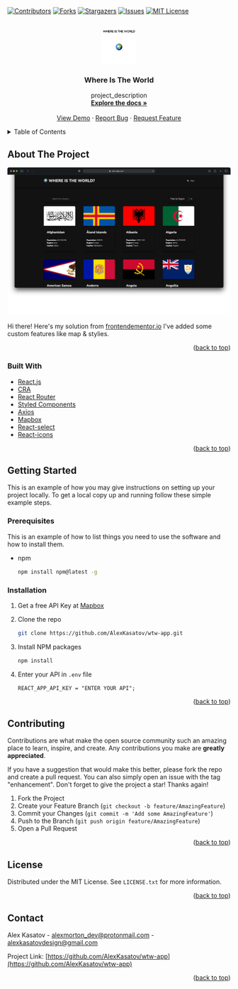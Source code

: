 <div id="top"></div>

[![Contributors][contributors-shield]][contributors-url]
[![Forks][forks-shield]][forks-url]
[![Stargazers][stars-shield]][stars-url]
[![Issues][issues-shield]][issues-url]
[![MIT License][license-shield]][license-url]

<!-- PROJECT LOGO -->
<br />
<div align="center">
  <a href="https://alexkasatov.github.io/wtw-app/#/">
    <img src="public/img/readme-logo.png" alt="Logo" width="80" height="80">
  </a>

<h3 align="center">Where Is The World</h3>

  <p align="center">
    project_description
    <br />
    <a href="https://github.com/AlexKasatov/wtw-app" target="_blank" ><strong>Explore the docs »</strong></a>
    <br />
    <br />
    <a href="https://alexkasatov.github.io/wtw-app/#/" target="_blank"  >View Demo</a>
    ·
    <a href="https://github.com/AlexKasatov/wtw-app/issues" target="_blank" >Report Bug</a>
    ·
    <a href="https://github.com/AlexKasatov/wtw-app/issues" target="_blank" >Request Feature</a>
  </p>
</div>

<!-- TABLE OF CONTENTS -->
<details>
  <summary>Table of Contents</summary>
  <ol>
    <li>
      <a href="#about-the-project">About The Project</a>
      <ul>
        <li><a href="#built-with">Built With</a></li>
      </ul>
    </li>
    <li>
      <a href="#getting-started">Getting Started</a>
      <ul>
        <li><a href="#prerequisites">Prerequisites</a></li>
        <li><a href="#installation">Installation</a></li>
      </ul>
    </li>
    <li><a href="#contributing">Contributing</a></li>
    <li><a href="#license">License</a></li>
    <li><a href="#contact">Contact</a></li>

  </ol>
</details>

<!-- ABOUT THE PROJECT -->

## About The Project

<!-- ! past project url here -->

[![Product Name Screen Shot][product-screenshot]](https://alexkasatov.github.io/wtw-app/#/)

Hi there! Here's my solution from [frontendementor.io](https://www.frontendmentor.io/challenges/rest-countries-api-with-color-theme-switcher-5cacc469fec04111f7b848ca)
I've added some custom features like map & stylies.

<p align="right">(<a href="#top">back to top</a>)</p>

### Built With

- [React.js](https://reactjs.org/)
- [CRA](https://create-react-app.dev/)
- [React Router](https://reactrouter.com/docs/en/v6/getting-started/overview)
- [Styled Components](https://styled-components.com/)
- [Axios](https://axios-http.com/docs/intro)
- [Mapbox](https://docs.mapbox.com/help/tutorials/use-mapbox-gl-js-with-react/)
- [React-select](https://react-select.com/home)
- [React-icons](https://react-icons.github.io/react-icons/)

<p align="right">(<a href="#top">back to top</a>)</p>

<!-- GETTING STARTED -->

## Getting Started

This is an example of how you may give instructions on setting up your project locally.
To get a local copy up and running follow these simple example steps.

### Prerequisites

This is an example of how to list things you need to use the software and how to install them.

- npm

  ```sh
  npm install npm@latest -g
  ```

### Installation

1. Get a free API Key at [Mapbox](https://www.mapbox.com/)
2. Clone the repo

   ```sh
   git clone https://github.com/AlexKasatov/wtw-app.git
   ```

3. Install NPM packages

   ```sh
   npm install
   ```

4. Enter your API in `.env` file

   ```env
   REACT_APP_API_KEY = "ENTER YOUR API";
   ```

<p align="right">(<a href="#top">back to top</a>)</p>

<!-- CONTRIBUTING -->

## Contributing

Contributions are what make the open source community such an amazing place to learn, inspire, and create. Any contributions you make are **greatly appreciated**.

If you have a suggestion that would make this better, please fork the repo and create a pull request. You can also simply open an issue with the tag "enhancement".
Don't forget to give the project a star! Thanks again!

1. Fork the Project
2. Create your Feature Branch (`git checkout -b feature/AmazingFeature`)
3. Commit your Changes (`git commit -m 'Add some AmazingFeature'`)
4. Push to the Branch (`git push origin feature/AmazingFeature`)
5. Open a Pull Request

<p align="right">(<a href="#top">back to top</a>)</p>

<!-- LICENSE -->

## License

Distributed under the MIT License. See `LICENSE.txt` for more information.

<p align="right">(<a href="#top">back to top</a>)</p>

<!-- CONTACT -->

## Contact

Alex Kasatov - alexmorton_dev@protonmail.com - alexkasatovdesign@gmail.com

Project Link: [https://github.com/AlexKasatov/wtw-app](https://github.com/AlexKasatov/wtw-app)

<p align="right">(<a href="#top">back to top</a>)</p>

<!-- MARKDOWN LINKS & IMAGES -->
<!-- https://www.markdownguide.org/basic-syntax/#reference-style-links -->

[contributors-shield]: https://img.shields.io/github/contributors/AlexKasatov/wtw-app.svg?style=for-the-badge
[contributors-url]: https://github.com/AlexKasatov/wtw-app/graphs/contributors
[forks-shield]: https://img.shields.io/github/forks/AlexKasatov/wtw-app.svg?style=for-the-badge
[forks-url]: https://github.com/AlexKasatov/wtw-app/network/members
[stars-shield]: https://img.shields.io/github/stars/AlexKasatov/wtw-app.svg?style=for-the-badge
[stars-url]: https://github.com/AlexKasatov/wtw-app/stargazers
[issues-shield]: https://img.shields.io/github/issues/AlexKasatov/wtw-app.svg?style=for-the-badge
[issues-url]: https://github.com/AlexKasatov/wtw-app/issues
[license-shield]: https://img.shields.io/github/license/AlexKasatov/wtw-app.svg?style=for-the-badge
[license-url]: https://github.com/AlexKasatov/wtw-app/blob/master/LICENSE.txt
[product-screenshot]: public/img/project-mockup.png
